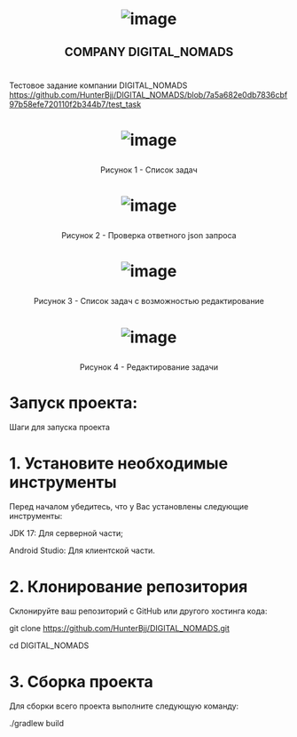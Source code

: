 # <p align="center"> ![image](https://github.com/user-attachments/assets/729678b9-a346-42bd-9023-b334d18ba303)

## <p align="center">  COMPANY DIGITAL_NOMADS </p>
#
Тестовое задание компании DIGITAL_NOMADS https://github.com/HunterBjj/DIGITAL_NOMADS/blob/7a5a682e0db7836cbf97b58efe720110f2b344b7/test_task
#

# <p align="center"> ![image](https://github.com/user-attachments/assets/13efe14e-b227-462d-93d4-d63077d721ff) </p>
<p align="center"> Рисунок 1 - Список задач </p>


# <p align="center"> ![image](https://github.com/user-attachments/assets/1548673f-c61b-4e16-80ac-9cc5e89ba0f5) </p>
<p align="center"> Рисунок 2 - Проверка ответного json запроса </p>


# <p align="center"> ![image](https://github.com/user-attachments/assets/ce69d4bd-3c55-4a65-99b3-bb35530c4476) </p>
<p align="center"> Рисунок 3 - Список задач с возможностью редактирование </p>


# <p align="center"> ![image](https://github.com/user-attachments/assets/35b405d4-6009-42df-85f6-0b7548fe2dac) </p>
<p align="center"> Рисунок 4 - Редактирование задачи </p>




#     Запуск проекта: 


Шаги для запуска проекта


# 1. Установите необходимые инструменты


Перед началом убедитесь, что у Вас установлены следующие инструменты:


JDK 17: Для серверной части;


Android Studio: Для клиентской части.



# 2. Клонирование репозитория


Склонируйте ваш репозиторий с GitHub или другого хостинга кода:


git clone https://github.com/HunterBjj/DIGITAL_NOMADS.git


cd DIGITAL_NOMADS


# 3. Сборка проекта


Для сборки всего проекта выполните следующую команду:



./gradlew build



